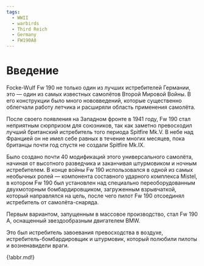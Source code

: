 ```yaml
---
tags:
  - WWII
  - warbirds
  - Third Reich
  - Germany
  - FW190A8
---
```


# Введение

Focke-Wulf Fw 190 не только один из лучших истребителей Германии, это — один из самых известных самолётов Второй Мировой Войны. В его конструкции было много нововведений, которые существенно облегчали работу летчика и расширяли область применения самолёта.

После своего появления на Западном фронте в 1941 году, Fw 190 стал неприятным сюрпризом для союзников, так как заметно превосходил лучший британский истребитель того периода Spitfire Mk.V. В небе над Францией он не имел себе равных в течение многих месяцев, пока британцы почти год спустя не создали Spitfire Mk.IX.

Было создано почти 40 модификаций этого универсального самолёта, начиная от высотного разведчика и заканчивая штурмовиком и ночным истребителем. В конце войны Fw 190 использовался в одной из самых необычных ролей — компонента составного ударного комплекса Mistel, в котором Fw 190 был установлен над специально переоборудованным
двухмоторным бомбардировщиком, загруженным взрывчаткой, который направлялся на цель, после чего пилот Fw 190 отсоединял истребитель от самолёта-снаряда.

Первым вариантом, запущенным в массовое производство, стал Fw 190 A, оснащенный звездообразным двигателем BMW.

Это был истребитель завоевания превосходства в воздухе, истребитель-бомбардировщик и штурмовик, который полюбили пилоты и возненавидели враги.

{!abbr.md!}
